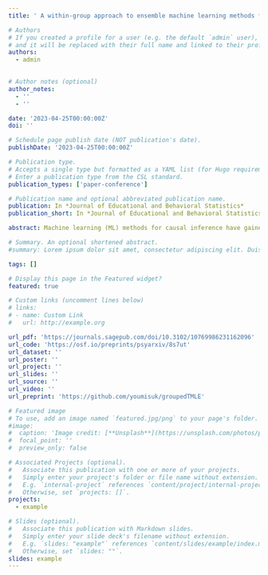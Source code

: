 ```yaml
---
title: ' A within-group approach to ensemble machine learning methods for causal inference in multilevel studies'

# Authors
# If you created a profile for a user (e.g. the default `admin` user), write the username (folder name) here
# and it will be replaced with their full name and linked to their profile.
authors:
  - admin
  

# Author notes (optional)
author_notes:
  - ''
  - ''

date: '2023-04-25T00:00:00Z'
doi: ''

# Schedule page publish date (NOT publication's date).
publishDate: '2023-04-25T00:00:00Z'

# Publication type.
# Accepts a single type but formatted as a YAML list (for Hugo requirements).
# Enter a publication type from the CSL standard.
publication_types: ['paper-conference']

# Publication name and optional abbreviated publication name.
publication: In *Journal of Educational and Behavioral Statistics*
publication_short: In *Journal of Educational and Behavioral Statistics*

abstract: Machine learning (ML) methods for causal inference have gained popularity due to their flexibility to predict the outcome model and the propensity score. In this article, we provide a within-group approach for ML-based causal inference methods in order to robustly estimate average treatment effects in multilevel studies when there is cluster-level unmeasured confounding. We focus on one particular ML-based causal inference method based on the targeted maximum likelihood estimation (TMLE) with an ensemble learner called SuperLearner. Through our simulation studies, we observe that training TMLE within groups of similar clusters helps remove bias from cluster-level unmeasured confounders. Also, using within-group propensity scores estimated from fixed effects logistic regression increases the robustness of the proposed within-group TMLE method. Even if the propensity scores are partially misspecified, the within-group TMLE still produces robust ATE estimates due to double robustness with flexible modeling, unlike parametric-based inverse propensity weighting methods. We demonstrate our proposed methods and conduct sensitivity analyses against the number of groups and individual-level unmeasured confounding to evaluate the effect of taking an eighth-grade algebra course on math achievement in the Early Childhood Longitudinal Study.

# Summary. An optional shortened abstract.
#summary: Lorem ipsum dolor sit amet, consectetur adipiscing elit. Duis posuere tellus ac convallis placerat. Proin tincidunt magna sed ex sollicitudin condimentum.

tags: []

# Display this page in the Featured widget?
featured: true

# Custom links (uncomment lines below)
# links:
# - name: Custom Link
#   url: http://example.org

url_pdf: 'https://journals.sagepub.com/doi/10.3102/10769986231162096'
url_code: 'https://osf.io/preprints/psyarxiv/8s7ut'
url_dataset: ''
url_poster: ''
url_project: ''
url_slides: ''
url_source: ''
url_video: ''
url_preprint: 'https://github.com/youmisuk/groupedTMLE'

# Featured image
# To use, add an image named `featured.jpg/png` to your page's folder.
#image:
#  caption: 'Image credit: [**Unsplash**](https://unsplash.com/photos/pLCdAaMFLTE)'
#  focal_point: ''
#  preview_only: false

# Associated Projects (optional).
#   Associate this publication with one or more of your projects.
#   Simply enter your project's folder or file name without extension.
#   E.g. `internal-project` references `content/project/internal-project/index.md`.
#   Otherwise, set `projects: []`.
projects:
  - example

# Slides (optional).
#   Associate this publication with Markdown slides.
#   Simply enter your slide deck's filename without extension.
#   E.g. `slides: "example"` references `content/slides/example/index.md`.
#   Otherwise, set `slides: ""`.
slides: example
---
```


